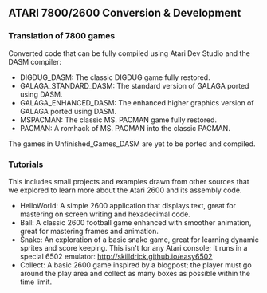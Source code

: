 ## ATARI 7800/2600 Conversion & Development

### Translation of 7800 games
Converted code that can be fully compiled using Atari Dev Studio and the DASM compiler:
- DIGDUG_DASM: The classic DIGDUG game fully restored.
- GALAGA_STANDARD_DASM: The standard version of GALAGA ported using DASM.
- GALAGA_ENHANCED_DASM: The enhanced higher graphics version of GALAGA ported using DASM.
- MSPACMAN: The classic MS. PACMAN game fully restored.
- PACMAN: A romhack of MS. PACMAN into the classic PACMAN.

The games in Unfinished_Games_DASM are yet to be ported and compiled.

### Tutorials
This includes small projects and examples drawn from other sources that we explored to learn more about the Atari 2600 and its assembly code.
- HelloWorld: A simple 2600 application that displays text, great for mastering on screen writing and hexadecimal code.
- Ball: A classic 2600 football game enhanced with smoother animation, great for mastering frames and animation.
- Snake: An exploration of a basic snake game, great for learning dynamic sprites and score keeping. This isn't for any Atari console; it runs in a special 6502 emulator: http://skilldrick.github.io/easy6502
- Collect: A basic 2600 game inspired by a blogpost; the player must go around the play area and collect as many boxes as possible within the time limit.
